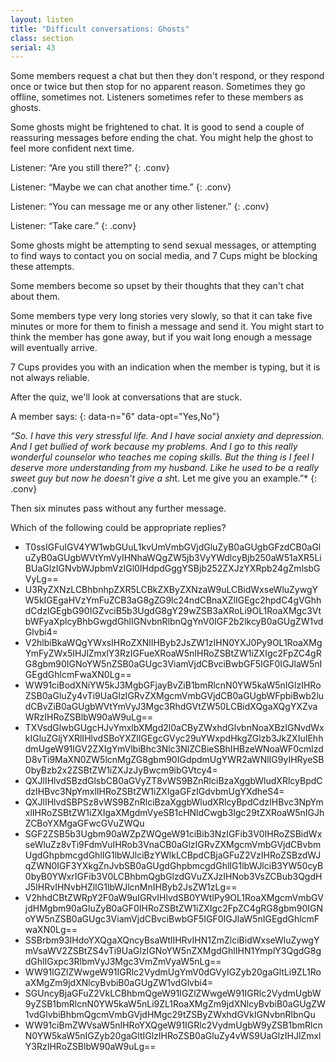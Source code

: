 ```yaml
---
layout: listen
title: "Difficult conversations: Ghosts"
class: section
serial: 43
---
```

Some members request a chat but then they don't respond, or they respond once or twice but then stop for no apparent reason. Sometimes they go offline, sometimes not. Listeners sometimes refer to these members as ghosts.

Some ghosts might be frightened to chat. It is good to send a couple of reassuring messages before ending the chat. You might help the ghost to feel more confident next time.

Listener: “Are you still there?”
{: .conv}

Listener: “Maybe we can chat another time.”
{: .conv}

Listener: “You can message me or any other listener.”
{: .conv}

Listener: “Take care.”
{: .conv}

Some ghosts might be attempting to send sexual messages, or attempting to find ways to contact you on social media, and 7 Cups might be blocking these attempts.

Some members become so upset by their thoughts that they can't chat about them.

Some members type very long stories very slowly, so that it can take five minutes or more for them to finish a message and send it. You might start to think the member has gone away, but if you wait long enough a message will eventually arrive.

7 Cups provides you with an indication when the member is typing, but it is not always reliable.

After the quiz, we'll look at conversations that are stuck.

A member says:
{: data-n="6" data-opt="Yes,No"}

*“So. I have this very stressful life. And I have social anxiety and depression. And I get bullied of work because my problems. And I go to this really wonderful counselor who teaches me coping skills. But the thing is I feel I deserve more understanding from my husband. Like he used to be a really sweet guy but now he doesn't give a sh*t. Let me give you an example.”*
{: .conv}

Then six minutes pass without any further message.

Which of the following could be appropriate replies?

- T0ssIGFuIGV4YW1wbGUuL1kvUmVmbGVjdGluZyB0aGUgbGFzdCB0aGluZyB0aGUgbWVtYmVyIHNhaWQgZW5jb3VyYWdlcyBjb250aW51aXR5LiBUaGlzIGNvbWJpbmVzIGl0IHdpdGggYSBjb252ZXJzYXRpb24gZmlsbGVyLg==
- U3RyZXNzLCBhbnhpZXR5LCBkZXByZXNzaW9uLCBidWxseWluZywgYW5kIGEgaHVzYmFuZCB3aG8gZG9lc24ndCBnaXZlIGEgc2hpdC4gVGhhdCdzIGEgbG90IGZvciB5b3UgdG8gY29wZSB3aXRoLi9OL1RoaXMgc3VtbWFyaXplcyBhbGwgdGhlIGNvbnRlbnQgYnV0IGF2b2lkcyB0aGUgZW1vdGlvbi4=
- V2hlbiBkaWQgYWxsIHRoZXNlIHByb2JsZW1zIHN0YXJ0Py9OL1RoaXMgYmFyZWx5IHJlZmxlY3RzIGFueXRoaW5nIHRoZSBtZW1iZXIgc2FpZC4gRG8gbm90IGNoYW5nZSB0aGUgc3ViamVjdCBvciBwbGF5IGF0IGJlaW5nIGEgdGhlcmFwaXN0Lg==
- WW91ciBodXNiYW5kJ3MgbGFjayBvZiB1bmRlcnN0YW5kaW5nIGlzIHRoZSB0aGluZy4vTi9UaGlzIGRvZXMgcmVmbGVjdCB0aGUgbWFpbiBwb2ludCBvZiB0aGUgbWVtYmVyJ3Mgc3RhdGVtZW50LCBidXQgaXQgYXZvaWRzIHRoZSBlbW90aW9uLg==
- TXVsdGlwbGUgcHJvYmxlbXMgd2l0aCByZWxhdGlvbnNoaXBzIGNvdWxkIGluZGljYXRlIHlvdSBoYXZlIGEgcGVyc29uYWxpdHkgZGlzb3JkZXIuIEhhdmUgeW91IGV2ZXIgYmVlbiBhc3Nlc3NlZCBieSBhIHBzeWNoaWF0cmlzdD8vTi9MaXN0ZW5lcnMgZG8gbm90IGdpdmUgYWR2aWNlIG9yIHRyeSB0byBzb2x2ZSBtZW1iZXJzJyBwcm9ibGVtcy4=
- QXJlIHlvdSBzdGlsbCB0aGVyZT8vWS9BZnRlciBzaXggbWludXRlcyBpdCdzIHBvc3NpYmxlIHRoZSBtZW1iZXIgaGFzIGdvbmUgYXdheS4=
- QXJlIHlvdSBPSz8vWS9BZnRlciBzaXggbWludXRlcyBpdCdzIHBvc3NpYmxlIHRoZSBtZW1iZXIgaXMgdmVyeSB1cHNldCwgb3Igc29tZXRoaW5nIGJhZCBoYXMgaGFwcGVuZWQu
- SGF2ZSB5b3Ugbm90aWZpZWQgeW91ciBib3NzIGFib3V0IHRoZSBidWxseWluZz8vTi9FdmVuIHRob3VnaCB0aGlzIGRvZXMgcmVmbGVjdCBvbmUgdGhpbmcgdGhlIG1lbWJlciBzYWlkLCBpdCBjaGFuZ2VzIHRoZSBzdWJqZWN0IGF3YXkgZnJvbSB0aGUgdGhpbmcgdGhlIG1lbWJlciB3YW50cyB0byB0YWxrIGFib3V0LCBhbmQgbGlzdGVuZXJzIHNob3VsZCBub3QgdHJ5IHRvIHNvbHZlIG1lbWJlcnMnIHByb2JsZW1zLg==
- V2hhdCBtZWRpY2F0aW9uIGRvIHlvdSB0YWtlPy9OL1RoaXMgcmVmbGVjdHMgbm90aGluZyB0aGF0IHRoZSBtZW1iZXIgc2FpZC4gRG8gbm90IGNoYW5nZSB0aGUgc3ViamVjdCBvciBwbGF5IGF0IGJlaW5nIGEgdGhlcmFwaXN0Lg==
- SSBrbm93IHdoYXQgaXQncyBsaWtlIHRvIHN1ZmZlciBidWxseWluZywgYmVsaWV2ZSBtZS4vTi9UaGlzIGNoYW5nZXMgdGhlIHN1YmplY3QgdG8gdGhlIGxpc3RlbmVyJ3Mgc3VmZmVyaW5nLg==
- WW91IGZlZWwgeW91IGRlc2VydmUgYmV0dGVyIGZyb20gaGltLi9ZL1RoaXMgZm9jdXNlcyBvbiB0aGUgZW1vdGlvbi4=
- SGUncyBjaGFuZ2VkLCBhbmQgeW91IGZlZWwgeW91IGRlc2VydmUgbW9yZSB1bmRlcnN0YW5kaW5nLi9ZL1RoaXMgZm9jdXNlcyBvbiB0aGUgZW1vdGlvbiBhbmQgcmVmbGVjdHMgc29tZSByZWxhdGVkIGNvbnRlbnQu
- WW91ciBmZWVsaW5nIHRoYXQgeW91IGRlc2VydmUgbW9yZSB1bmRlcnN0YW5kaW5nIGZyb20gaGltIGlzIHRoZSB0aGluZy4vWS9UaGlzIHJlZmxlY3RzIHRoZSBlbW90aW9uLg==
